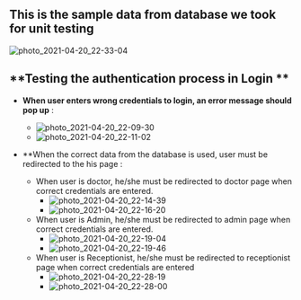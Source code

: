 ## **This is the sample data from database we took for unit testing**

![photo_2021-04-20_22-33-04](https://user-images.githubusercontent.com/43813438/115436279-6e6d9900-a228-11eb-87c2-e368ed0c23eb.jpg)


## **Testing the authentication process in Login **

* **When user enters wrong credentials to login, an error message should pop up** :
  * ![photo_2021-04-20_22-09-30](https://user-images.githubusercontent.com/43813438/115433426-3022aa80-a225-11eb-8599-ac6d2e905faa.jpg)
  * ![photo_2021-04-20_22-11-02](https://user-images.githubusercontent.com/43813438/115433635-67915700-a225-11eb-8215-3ef9d83ddf2b.jpg)

* **When the correct data from the database is used, user must be redirected to the his page :
   * When user is doctor, he/she must be redirected to doctor page when correct credentials are entered.
      * ![photo_2021-04-20_22-14-39](https://user-images.githubusercontent.com/43813438/115434026-d8d10a00-a225-11eb-97ec-f9d8794d9970.jpg)
      * ![photo_2021-04-20_22-16-20](https://user-images.githubusercontent.com/43813438/115434272-22b9f000-a226-11eb-8339-c9cd6ed91b54.jpg)
   * When user is Admin, he/she must be redirected to admin page when correct credentials are entered.
     * ![photo_2021-04-20_22-19-04](https://user-images.githubusercontent.com/43813438/115434673-95c36680-a226-11eb-874d-7ef06ac8760d.jpg)
     * ![photo_2021-04-20_22-19-46](https://user-images.githubusercontent.com/43813438/115434704-9eb43800-a226-11eb-877d-e2c1855860d5.jpg)
   * When user is Receptionist, he/she must be redirected to receptionist page when correct credentials are entered
     * ![photo_2021-04-20_22-28-19](https://user-images.githubusercontent.com/43813438/115435727-c5bf3980-a227-11eb-972b-a3b8448af099.jpg)
     * ![photo_2021-04-20_22-28-00](https://user-images.githubusercontent.com/43813438/115435798-db346380-a227-11eb-8167-abe8df203ef6.jpg)








